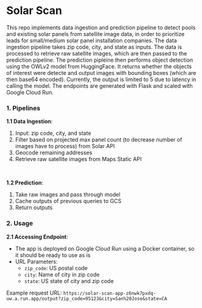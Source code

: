 # Solar Scan
This repo implements data ingestion and prediction pipeline to detect pools and existing solar panels from satellite image data, in order to prioritize leads for small/medium solar panel installation companies. The data ingestion pipeline takes zip code, city, and state as inputs. The data is processed to retrieve raw satellite images, which are then passed to the prediction pipeline. The prediction pipleine then performs object detection using the OWLv2 model from HuggingFace. It returns whether the objects of interest were detecte and output images with bounding boxes (which are then base64 encoded). Currently, the output is limited to 5 due to latency in calling the model. The endpoints are generated with Flask and scaled with Google Cloud Run. 

### 1. Pipelines
**1.1 Data Ingestion**: 
1. Input: zip code, city, and state
2. Filter based on projected max panel count (to decrease number of images have to process) from Solar API
3. Geocode remaining addresses
4. Retrieve raw satellite images from Maps Static API
<br>

**1.2 Prediction**:
1. Take raw images and pass through model
2. Cache outputs of previous queries to GCS
3. Return outputs

### 2. Usage
**2.1 Accessing Endpoint**:
- The app is deployed on Google Cloud Run using a Docker container, so it should be ready to use as is 
- URL Parameters:
    - `zip_code`: US postal code
    - `city`: Name of city in zip code
    - `state`: US state of city and zip code

Example request URL: `https://solar-scan-app-z6nwk7pxdq-uw.a.run.app/output?zip_code=95123&city=San%20Jose&state=CA`
